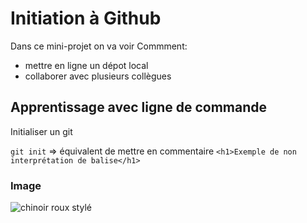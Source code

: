 # Initiation à Github

Dans ce mini-projet on va voir Commment:
- mettre en ligne un dépot local
- collaborer avec plusieurs collègues

## Apprentissage avec ligne de commande

Initialiser un git

`git init` => équivalent de mettre en commentaire
`<h1>Exemple de non interprétation de balise</h1>`

### Image


![chinoir roux stylé](img/risitas.webp)
